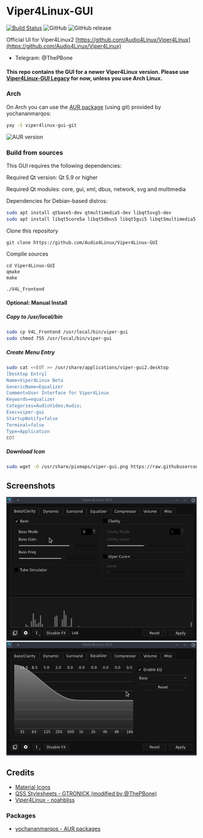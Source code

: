 # Viper4Linux-GUI
[![Build Status](https://travis-ci.org/Audio4Linux/Viper4Linux-GUI.svg?branch=master)](https://travis-ci.org/ThePBone/Viper4Linux-GUI) ![GitHub](https://img.shields.io/github/license/Audio4Linux/Viper4Linux-GUI) ![GitHub release](https://img.shields.io/github/release/Audio4Linux/Viper4Linux-GUI)

Official UI for Viper4Linux2 [https://github.com/Audio4Linux/Viper4Linux](https://github.com/Audio4Linux/Viper4Linux)
* Telegram: @ThePBone

#### This repo contains the GUI for a newer Viper4Linux version. Please use [Viper4Linux-GUI Legacy](https://github.com/ThePBone/Viper4Linux-GUI) for now, unless you use Arch Linux.

### Arch

On Arch you can use the [AUR package](https://aur.archlinux.org/packages/viper4linux-gui-git/) (using git) provided by yochananmarqos:
```bash
yay -S viper4linux-gui-git  
```
![AUR version](https://img.shields.io/aur/version/viper4linux-gui-git?label=aur%20%28git%29)

### Build from sources
This GUI requires the following dependencies:

Required Qt version: Qt 5.9 or higher

Required Qt modules: core, gui, xml, dbus, network, svg and multimedia

Dependencies for Debian-based distros:
```bash
sudo apt install qtbase5-dev qtmultimedia5-dev libqt5svg5-dev  
sudo apt install libqt5core5a libqt5dbus5 libqt5gui5 libqt5multimedia5 libqt5svg5 libqt5xml5 libqt5network5
```
Clone this repository

    git clone https://github.com/Audio4Linux/Viper4Linux-GUI

Compile sources

    cd Viper4Linux-GUI
    qmake
    make
    
```bash
./V4L_Frontend
```

#### Optional: Manual Install
##### Copy to /usr/local/bin
```bash
sudo cp V4L_Frontend /usr/local/bin/viper-gui
sudo chmod 755 /usr/local/bin/viper-gui
```
##### Create Menu Entry
```bash
sudo cat <<EOT >> /usr/share/applications/viper-gui2.desktop
[Desktop Entry]
Name=Viper4Linux Beta
GenericName=Equalizer
Comment=User Interface for Viper4Linux
Keywords=equalizer
Categories=AudioVideo;Audio;
Exec=viper-gui
StartupNotify=false
Terminal=false
Type=Application
EOT
```
##### Download Icon
```bash
sudo wget -O /usr/share/pixmaps/viper-gui.png https://raw.githubusercontent.com/ThePBone/Viper4Linux-GUI/master/viper.png -q --show-progress
```

## Screenshots
![GIF](/screenshots/mainwindow.gif)
![GIF](/screenshots/eq.gif)

## Credits
* [Material Icons](https://material.io/tools/icons/)
* [QSS Stylesheets - GTRONICK (modified by @ThePBone)](https://github.com/GTRONICK/QSS)
* [Viper4Linux - noahbliss](https://github.com/noahbliss/Viper4Linux)
### Packages
* [yochananmarqos - AUR packages](https://github.com/yochananmarqos)
